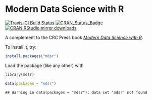 Modern Data Science with R
================

[![Travis-CI Build
Status](https://travis-ci.org/beanumber/mdsr.svg?branch=master)](https://travis-ci.org/beanumber/mdsr)
[![CRAN\_Status\_Badge](http://www.r-pkg.org/badges/version/mdsr)](https://cran.r-project.org/package=mdsr)
[![CRAN RStudio mirror
downloads](http://cranlogs.r-pkg.org/badges/mdsr)](http://www.r-pkg.org/pkg/mdsr)

A complement to the CRC Press book [*Modern Data Science with
R*](http://mdsr-book.github.io/).

To install it, try:

``` r
install.packages("mdsr")
```

Load the package (like any other) with

``` r
library(mdsr)
```

``` r
data(packages = "mdsr")
```

    ## Warning in data(packages = "mdsr"): data set 'mdsr' not found
